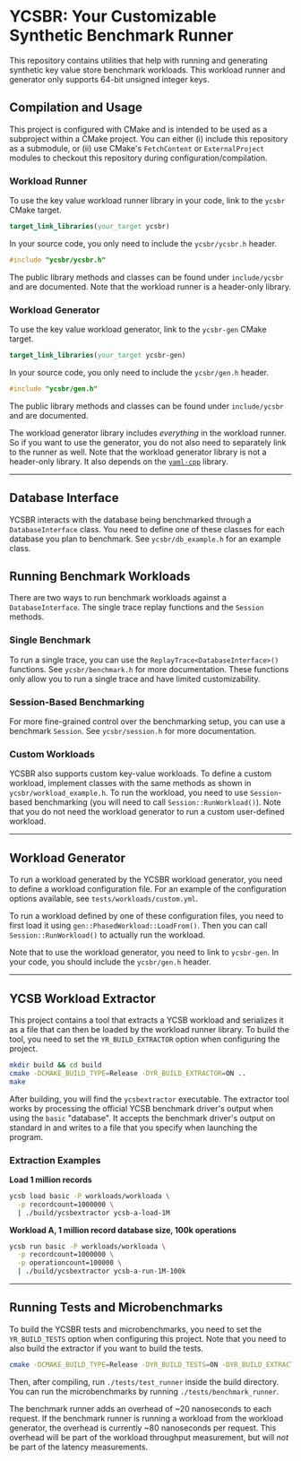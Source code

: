 # YCSBR: Your Customizable Synthetic Benchmark Runner
This repository contains utilities that help with running and generating
synthetic key value store benchmark workloads. This workload runner and
generator only supports 64-bit unsigned integer keys.

## Compilation and Usage
This project is configured with CMake and is intended to be used as a
subproject within a CMake project. You can either (i) include this repository
as a submodule, or (ii) use CMake's `FetchContent` or `ExternalProject`
modules to checkout this repository during configuration/compilation.

### Workload Runner
To use the key value workload runner library in your code, link to the
`ycsbr` CMake target.
```cmake
target_link_libraries(your_target ycsbr)
```

In your source code, you only need to include the `ycsbr/ycsbr.h` header.
```cpp
#include "ycsbr/ycsbr.h"
```
The public library methods and classes can be found under `include/ycsbr` and
are documented. Note that the workload runner is a header-only library.

### Workload Generator
To use the key value workload generator, link to the `ycsbr-gen` CMake target.
```cmake
target_link_libraries(your_target ycsbr-gen)
```

In your source code, you only need to include the `ycsbr/gen.h` header.
```cpp
#include "ycsbr/gen.h"
```
The public library methods and classes can be found under `include/ycsbr` and
are documented.

The workload generator library includes *everything* in the workload runner.
So if you want to use the generator, you do not also need to separately link
to the runner as well. Note that the workload generator library is not a
header-only library. It also depends on the
[`yaml-cpp`](https://github.com/jbeder/yaml-cpp) library.

-------------------------------------------------------------------------------

## Database Interface
YCSBR interacts with the database being benchmarked through a
`DatabaseInterface` class. You need to define one of these classes for each
database you plan to benchmark. See `ycsbr/db_example.h` for an example class.

## Running Benchmark Workloads
There are two ways to run benchmark workloads against a `DatabaseInterface`.
The single trace replay functions and the `Session` methods.

### Single Benchmark
To run a single trace, you can use the `ReplayTrace<DatabaseInterface>()`
functions. See `ycsbr/benchmark.h` for more documentation. These functions
only allow you to run a single trace and have limited customizability.

### Session-Based Benchmarking
For more fine-grained control over the benchmarking setup, you can use a
benchmark `Session`. See `ycsbr/session.h` for more documentation.

### Custom Workloads
YCSBR also supports custom key-value workloads. To define a custom workload,
implement classes with the same methods as shown in
`ycsbr/workload_example.h`. To run the workload, you need to use
`Session`-based benchmarking (you will need to call
`Session::RunWorkload()`). Note that you do not need the workload generator
to run a custom user-defined workload.

-------------------------------------------------------------------------------

## Workload Generator
To run a workload generated by the YCSBR workload generator, you need to
define a workload configuration file. For an example of the configuration
options available, see `tests/workloads/custom.yml`.

To run a workload defined by one of these configuration files, you need to
first load it using `gen::PhasedWorkload::LoadFrom()`. Then you can call
`Session::RunWorkload()` to actually run the workload.

Note that to use the workload generator, you need to link to `ycsbr-gen`. In
your code, you should include the `ycsbr/gen.h` header.

-------------------------------------------------------------------------------

## YCSB Workload Extractor
This project contains a tool that extracts a YCSB workload and serializes it
as a file that can then be loaded by the workload runner library. To build
the tool, you need to set the `YR_BUILD_EXTRACTOR` option when configuring
the project.

```bash
mkdir build && cd build
cmake -DCMAKE_BUILD_TYPE=Release -DYR_BUILD_EXTRACTOR=ON ..
make
```

After building, you will find the `ycsbextractor` executable. The extractor
tool works by processing the official YCSB benchmark driver's output when
using the `basic` "database". It accepts the benchmark driver's output on
standard in and writes to a file that you specify when launching the program.

### Extraction Examples

**Load 1 million records**
```bash
ycsb load basic -P workloads/workloada \
  -p recordcount=1000000 \
  | ./build/ycsbextractor ycsb-a-load-1M
```

**Workload A, 1 million record database size, 100k operations**
```bash
ycsb run basic -P workloads/workloada \
  -p recordcount=1000000 \
  -p operationcount=100000 \
  | ./build/ycsbextractor ycsb-a-run-1M-100k
```

-------------------------------------------------------------------------------

## Running Tests and Microbenchmarks
To build the YCSBR tests and microbenchmarks, you need to set the
`YR_BUILD_TESTS` option when configuring this project. Note that you need to
also build the extractor if you want to build the tests.

```bash
cmake -DCMAKE_BUILD_TYPE=Release -DYR_BUILD_TESTS=ON -DYR_BUILD_EXTRACTOR=ON ..
```

Then, after compiling, run `./tests/test_runner` inside the build directory.
You can run the microbenchmarks by running `./tests/benchmark_runner`.

The benchmark runner adds an overhead of ~20 nanoseconds to each request. If
the benchmark runner is running a workload from the workload generator, the
overhead is currently ~80 nanoseconds per request. This overhead will be part
of the workload throughput measurement, but will *not* be part of the latency
measurements.
